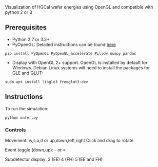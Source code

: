 Visualization of HGCal wafer energies using OpenGL and compatible with python 2 or 3

## Prerequisites
- Python 2.7 or 3.3+ 
- PyOpenGL: Detailed instructions can be found [here](http://pyopengl.sourceforge.net/documentation/installation.html)
```
pip install PyOpenGL PyOpenGL_accelerate Pillow numpy pandas
```
 

- Display with OpenGL 2+ support. OpenGL is installed by default for Windows. Debian Linux systems will need to install the packages for GLE and GLUT: 
```
sudo apt install libgle3 freeglut3-dev
```

## Instructions
To run the simulation:

```
python wafer.py
```

### Controls

Movement:
w,s,a,d  or  up,down,left,right
Click and drag to rotate 


Event toggle (down,up):
\- or =  

Subdetector display:
3   (EE)
4   (FH)
5   (EE and FH)


